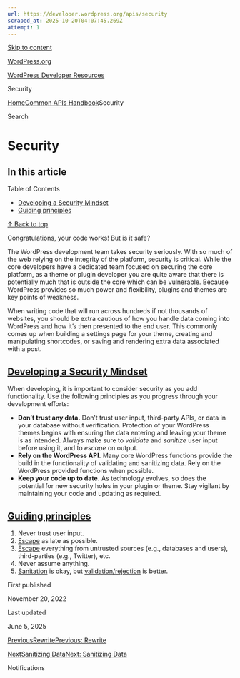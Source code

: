 ```yaml
---
url: https://developer.wordpress.org/apis/security
scraped_at: 2025-10-20T04:07:45.269Z
attempt: 1
---
```


[Skip to content](https://developer.wordpress.org/apis/security/#wp--skip-link--target)

[WordPress.org](https://wordpress.org/)

[WordPress Developer Resources](https://developer.wordpress.org/)

Security


[Home](https://developer.wordpress.org/)[Common APIs Handbook](https://developer.wordpress.org/apis/)Security

Search

# Security

## In this article

Table of Contents

- [Developing a Security Mindset](https://developer.wordpress.org/apis/security/#developing-a-security-mindset)
- [Guiding principles](https://developer.wordpress.org/apis/security/#h-guiding-principles)

[↑ Back to top](https://developer.wordpress.org/apis/security/#wp--skip-link--target)

Congratulations, your code works! But is it safe?

The WordPress development team takes security seriously. With so much of the web relying on the integrity of the platform, security is critical. While the core developers have a dedicated team focused on securing the core platform, as a theme or plugin developer you are quite aware that there is potentially much that is outside the core which can be vulnerable. Because WordPress provides so much power and flexibility, plugins and themes are key points of weakness.

When writing code that will run across hundreds if not thousands of websites, you should be extra cautious of how you handle data coming into WordPress and how it’s then presented to the end user. This commonly comes up when building a settings page for your theme, creating and manipulating shortcodes, or saving and rendering extra data associated with a post.

## [Developing a Security Mindset](https://developer.wordpress.org/apis/security/\#developing-a-security-mindset)

When developing, it is important to consider security as you add functionality. Use the following principles as you progress through your development efforts:

- **Don’t trust any data.** Don’t trust user input, third-party APIs, or data in your database without verification. Protection of your WordPress themes begins with ensuring the data entering and leaving your theme is as intended. Always make sure to _validate_ and _sanitize_ user input before using it, and to _escape_ on output.
- **Rely on the WordPress API.** Many core WordPress functions provide the build in the functionality of validating and sanitizing data. Rely on the WordPress provided functions when possible.
- **Keep your code up to date.** As technology evolves, so does the potential for new security holes in your plugin or theme. Stay vigilant by maintaining your code and updating as required.

## [Guiding principles](https://developer.wordpress.org/apis/security/\#h-guiding-principles)

1. Never trust user input.
2. [Escape](https://developer.wordpress.org/apis/security/escaping/) as late as possible.
3. [Escape](https://developer.wordpress.org/apis/security/escaping/) everything from untrusted sources (e.g., databases and users), third-parties (e.g., Twitter), etc.
4. Never assume anything.
5. [Sanitation](https://developer.wordpress.org/apis/security/sanitizing/) is okay, but [validation/rejection](https://developer.wordpress.org/apis/security/data-validation/) is better.

First published

November 20, 2022

Last updated

June 5, 2025

[PreviousRewritePrevious: Rewrite](https://developer.wordpress.org/apis/rewrite/)

[NextSanitizing DataNext: Sanitizing Data](https://developer.wordpress.org/apis/security/sanitizing/)

Notifications